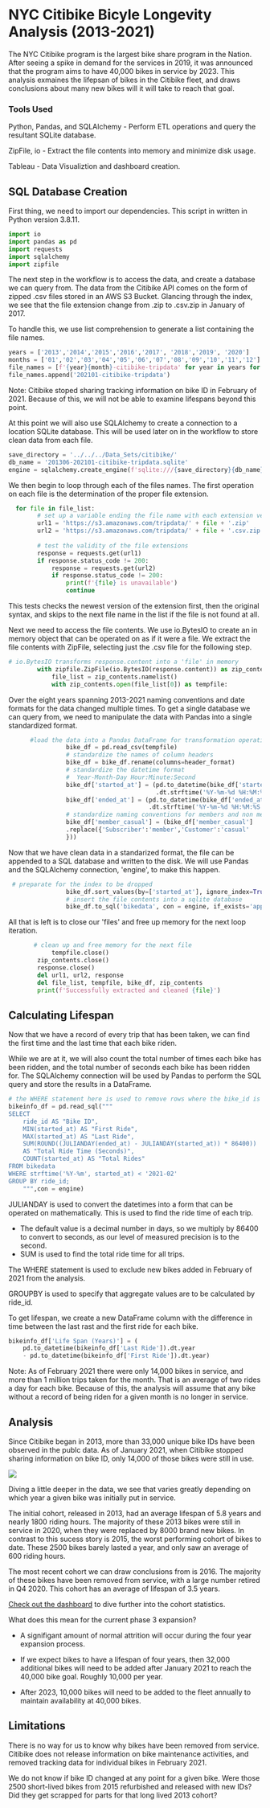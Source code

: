# NYC Citibike Bicyle Longevity Analysis (2013-2021)

The NYC Citibike program is the largest bike share program in the Nation. After seeing a spike in demand for the services in 2019, it was announced that the program aims to have 40,000 bikes in service by 2023. This analysis exmaines the lifepsan of bikes in the Citibike fleet, and draws conclusions about many new bikes will it will take to reach that goal.

### Tools Used
Python, Pandas, and SQLAlchemy  - Perform ETL operations and query the resultant SQLite database.

ZipFile, io - Extract the file contents into memory and minimize disk usage.

Tableau - Data Visualiztion and dashboard creation.


## SQL Database Creation
First thing, we need to import our dependencies. This script in written in Python version 3.8.11.

```Python
import io
import pandas as pd
import requests
import sqlalchemy
import zipfile
```
The next step in the workflow is to access the data, and create a database we can query from. 
The data from the Citibike API comes on the form of zipped .csv files stored in an AWS S3 Bucket. Glancing through the index, we see that the file extension change from .zip to .csv.zip in January of 2017.



To handle this, we use list comprehension to generate a list containing the file names.

```python
years = ['2013','2014','2015','2016','2017', '2018','2019', '2020']
months = ['01','02','03','04','05','06','07','08','09','10','11','12']
file_names = [f'{year}{month}-citibike-tripdata' for year in years for month in months]
file_names.append('202101-citibike-tripdata')
```

Note: Citibike stoped sharing tracking information on bike ID in February of 2021. Because of this, we will not be able to examine lifespans beyond this point.

At this point we will also use SQLAlchemy to create a connection to a location SQLite database. This will be used later on in the workflow to store clean data from each file.

```Python
save_directory = '../../../Data_Sets/citibike/'
db_name = '201306-202101-citibike-tripdata.sqlite'
engine = sqlalchemy.create_engine(f'sqlite:///{save_directory}{db_name}')
```

We then begin to loop through each of the files names. The first operation on each file is the determination of the proper file extension.
```python
  for file in file_list:
        # set up a variable ending the file name with each extension version
        url1 = 'https://s3.amazonaws.com/tripdata/' + file + '.zip'
        url2 = 'https://s3.amazonaws.com/tripdata/' + file + '.csv.zip'
        
        # test the validity of the file extensions
        response = requests.get(url1)
        if response.status_code != 200:
            response = requests.get(url2)
            if response.status_code != 200:
                print(f'{file} is unavailable')
                continue
```
This tests checks the newest version of the extension first, then the original syntax, and skips to the next file name in the list if the file is not found at all.

Next we need to access the file contents. We use io.BytesIO to create an in memory object that can be operated on as if it were a file. We extract the file contents with ZipFile, selecting just the .csv file for the following step.

```python
# io.BytesIO transforms response.content into a 'file' in memory
        with zipfile.ZipFile(io.BytesIO(response.content)) as zip_contents:
            file_list = zip_contents.namelist()
            with zip_contents.open(file_list[0]) as tempfile:
```

Over the eight years spanning 2013-2021 naming conventions and date formats for the data changed multiple times. To get a single database we can query from, we need to manipulate the data with Pandas into a single standardized format.
```Python
      #load the data into a Pandas DataFrame for transformation operations
                bike_df = pd.read_csv(tempfile)
                # standardize the names of column headers
                bike_df = bike_df.rename(columns=header_format)
                # standardize the datetime format
                #  Year-Month-Day Hour:Minute:Second 
                bike_df['started_at'] = (pd.to_datetime(bike_df['started_at'])
                                         .dt.strftime('%Y-%m-%d %H:%M:%S'))
                bike_df['ended_at'] = (pd.to_datetime(bike_df['ended_at'])
                                       .dt.strftime('%Y-%m-%d %H:%M:%S'))
                # standardize naming conventions for members and non members
                bike_df['member_casual'] = (bike_df['member_casual']
                .replace({'Subscriber':'member','Customer':'casual'
                }))
```
Now that we have clean data in a standarized format, the file can be appended to a SQL database and written to the disk. We will use Pandas and the SQLAlchemy connection, 'engine', to make this happen.

```Python
 # preparate for the index to be dropped
                bike_df.sort_values(by=['started_at'], ignore_index=True)
                # insert the file contents into a sqlite database    
                bike_df.to_sql('bikedata', con = engine, if_exists='append', index=False)
```

All that is left is to close our 'files' and free up memory for the next loop iteration.

```Python
       # clean up and free memory for the next file
            tempfile.close()
        zip_contents.close()
        response.close()
        del url1, url2, response 
        del file_list, tempfile, bike_df, zip_contents
        print(f'Successfully extracted and cleaned {file}')
```

## Calculating Lifespan
Now that we have a record of every trip that has been taken, we can find the first time and the last time that each bike riden. 

While we are at it, we will also count the total number of times each bike has been ridden, and the total number of seconds each bike has been ridden for. The SQLAlchemy connection will be used by Pandas to perform the SQL query and store the results in a DataFrame.

```Python
# the WHERE statement here is used to remove rows where the bike_id is not tracked
bikeinfo_df = pd.read_sql("""
SELECT 
    ride_id AS "Bike ID",
    MIN(started_at) AS "First Ride",
    MAX(started_at) AS "Last Ride",
    SUM(ROUND((JULIANDAY(ended_at) - JULIANDAY(started_at)) * 86400))
    AS "Total Ride Time (Seconds)",
    COUNT(started_at) AS "Total Rides"
FROM bikedata
WHERE strftime('%Y-%m', started_at) < '2021-02'
GROUP BY ride_id;
    """,con = engine)
```
JULIANDAY is used to convert the datetimes into a form that can be operated on mathematically. This is used to find the ride time of each trip.
-  The default value is a decimal number in days, so we multiply by 86400 to convert to seconds, as our level of measured precision is to the second.
- SUM is used to find the total ride time for all trips.

The WHERE statement is used to exclude new bikes added in February of 2021 from the analysis.

GROUPBY is used to specify that aggregate values are to be calculated by ride_id.

To get lifespan, we create a new DataFrame column with the difference in time between the last rast and the first ride for each bike.

```Python
bikeinfo_df['Life Span (Years)'] = (
    pd.to_datetime(bikeinfo_df['Last Ride']).dt.year
    - pd.to_datetime(bikeinfo_df['First Ride']).dt.year)
```
Note: As of February 2021 there were only 14,000 bikes in service, and more than 1 million trips taken for the month. That is an average of two rides a day for each bike.  Because of this, the analysis will assume that any bike without a record of being riden for a given month is no longer in service.
## Analysis

Since Citibike began in 2013, more than 33,000 unique bike IDs have been observed in the publc data. As of January 2021, when Citibike stopped sharing information on bike ID, only 14,000 of those bikes were still in use.

[<img src="https://github.com/bakerv/citibike-data-extraction_2013-2021/blob/main/images/overall_fleet_status.PNG">](https://public.tableau.com/app/profile/victor.baker/viz/NYCCitibikeBicycleLongevityAnalysis2013-2021/NYCCitibikeBicycleLongevityAnalysis)

Diving a little deeper in the data, we see that varies greatly depending on which year a given bike was initially put in service.

 The initial cohort, released in 2013, had an average lifespan of 5.8 years and nearly 1800 riding hours. The majority of these 2013 bikes were still in service in 2020, when they were replaced by 8000 brand new bikes. In contrast to this sucess story is 2015, the worst performing cohort of bikes to date. These 2500 bikes barely lasted a year, and only saw an average of 600 riding hours. 

 The most recent cohort we can draw conclusions from is 2016. The majority of these bikes have been removed from service, with a large number retired in Q4 2020. This cohort has an average of lifespan of 3.5 years. 
 
 [Check out the dashboard](https://public.tableau.com/app/profile/victor.baker/viz/NYCCitibikeBicycleLongevityAnalysis2013-2021/NYCCitibikeBicycleLongevityAnalysis) to dive further into the cohort statistics. 

 What does this mean for the current phase 3 expansion?
-  A signifigant amount of normal attrition will occur during the four year expansion process.

- If we expect bikes to have a lifespan of four years, then 32,000 additional bikes will need to be added after January 2021 to reach the 40,000 bike goal. Roughly 10,000 per year.

- After 2023, 10,000 bikes will need to be added to the fleet annually to maintain availability at 40,000 bikes.

## Limitations

There is no way for us to know why bikes have been removed from service. Citibike does not release information on bike maintenance activities, and removed tracking data for individual bikes in February 2021.

We do not know if bike ID changed at any point for a given bike. Were those 2500 short-lived bikes from 2015 refurbished and released with new IDs? Did they get scrapped for parts for that long lived 2013 cohort?





